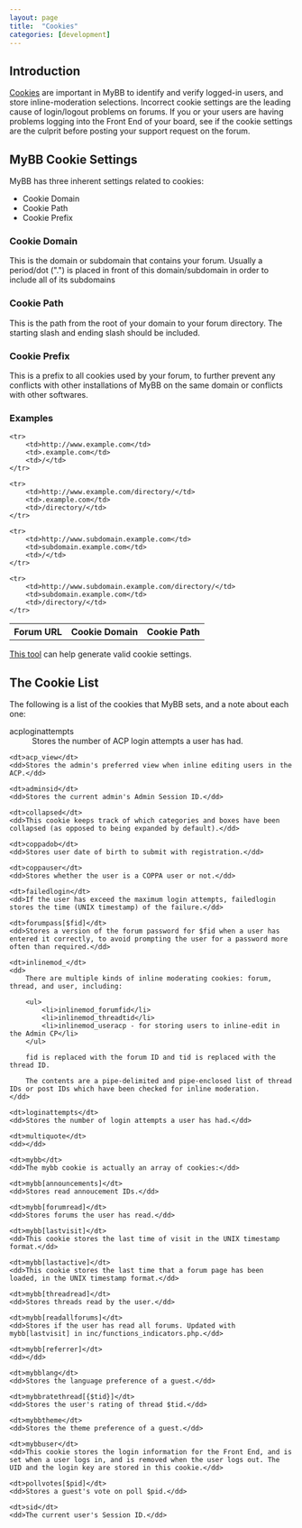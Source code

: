 ```yaml
---
layout: page
title:  "Cookies"
categories: [development]
---
```


## Introduction

[Cookies](https://en.wikipedia.org/wiki/HTTP_cookie) are important in MyBB to identify and verify logged-in users, and store inline-moderation selections. Incorrect cookie settings are the leading cause of login/logout problems on forums. If you or your users are having problems logging into the Front End of your board, see if the cookie settings are the culprit before posting your support request on the forum.

## MyBB Cookie Settings

MyBB has three inherent settings related to cookies:

- Cookie Domain
- Cookie Path
- Cookie Prefix

### Cookie Domain

This is the domain or subdomain that contains your forum. Usually a period/dot (".") is placed in front of this domain/subdomain in order to include all of its subdomains

### Cookie Path

This is the path from the root of your domain to your forum directory. The starting slash and ending slash should be included.

### Cookie Prefix

This is a prefix to all cookies used by your forum, to further prevent any conflicts with other installations of MyBB on the same domain or conflicts with other softwares.

### Examples

<table>
	<tr>
		<th>Forum URL</th>
		<th>Cookie Domain</th>
		<th>Cookie Path</th>
	</tr>

	<tr>
		<td>http://www.example.com</td>
		<td>.example.com</td>
		<td>/</td>
	</tr>

	<tr>
		<td>http://www.example.com/directory/</td>
		<td>.example.com</td>
		<td>/directory/</td>
	</tr>

	<tr>
		<td>http://www.subdomain.example.com</td>
		<td>subdomain.example.com</td>
		<td>/</td>
	</tr>

	<tr>
		<td>http://www.subdomain.example.com/directory/</td>
		<td>subdomain.example.com</td>
		<td>/directory/</td>
	</tr>
</table>

[This tool](/tools/cookie-settings) can help generate valid cookie settings.

## The Cookie List

The following is a list of the cookies that MyBB sets, and a note about each one:

<dl>
	<dt>acploginattempts</dt>
	<dd>Stores the number of ACP login attempts a user has had.</dd>

	<dt>acp_view</dt>
	<dd>Stores the admin's preferred view when inline editing users in the ACP.</dd>

	<dt>adminsid</dt>
	<dd>Stores the current admin's Admin Session ID.</dd>

	<dt>collapsed</dt>
	<dd>This cookie keeps track of which categories and boxes have been collapsed (as opposed to being expanded by default).</dd>

	<dt>coppadob</dt>
	<dd>Stores user date of birth to submit with registration.</dd>

	<dt>coppauser</dt>
	<dd>Stores whether the user is a COPPA user or not.</dd>

	<dt>failedlogin</dt>
	<dd>If the user has exceed the maximum login attempts, failedlogin stores the time (UNIX timestamp) of the failure.</dd>

	<dt>forumpass[$fid]</dt>
	<dd>Stores a version of the forum password for $fid when a user has entered it correctly, to avoid prompting the user for a password more often than required.</dd>

	<dt>inlinemod_</dt>
	<dd>
		There are multiple kinds of inline moderating cookies: forum, thread, and user, including:

		<ul>
			<li>inlinemod_forumfid</li>
			<li>inlinemod_threadtid</li>
			<li>inlinemod_useracp - for storing users to inline-edit in the Admin CP</li>
		</ul>

		fid is replaced with the forum ID and tid is replaced with the thread ID.

		The contents are a pipe-delimited and pipe-enclosed list of thread IDs or post IDs which have been checked for inline moderation.
	</dd>

	<dt>loginattempts</dt>
	<dd>Stores the number of login attempts a user has had.</dd>

	<dt>multiquote</dt>
	<dd></dd>

	<dt>mybb</dt>
	<dd>The mybb cookie is actually an array of cookies:</dd>

	<dt>mybb[announcements]</dt>
	<dd>Stores read annoucement IDs.</dd>

	<dt>mybb[forumread]</dt>
	<dd>Stores forums the user has read.</dd>

	<dt>mybb[lastvisit]</dt>
	<dd>This cookie stores the last time of visit in the UNIX timestamp format.</dd>

	<dt>mybb[lastactive]</dt>
	<dd>This cookie stores the last time that a forum page has been loaded, in the UNIX timestamp format.</dd>

	<dt>mybb[threadread]</dt>
	<dd>Stores threads read by the user.</dd>

	<dt>mybb[readallforums]</dt>
	<dd>Stores if the user has read all forums. Updated with mybb[lastvisit] in inc/functions_indicators.php.</dd>

	<dt>mybb[referrer]</dt>
	<dd></dd>

	<dt>mybblang</dt>
	<dd>Stores the language preference of a guest.</dd>

	<dt>mybbratethread[{$tid}]</dt>
	<dd>Stores the user's rating of thread $tid.</dd>

	<dt>mybbtheme</dt>
	<dd>Stores the theme preference of a guest.</dd>

	<dt>mybbuser</dt>
	<dd>This cookie stores the login information for the Front End, and is set when a user logs in, and is removed when the user logs out. The UID and the login key are stored in this cookie.</dd>

	<dt>pollvotes[$pid]</dt>
	<dd>Stores a guest's vote on poll $pid.</dd>

	<dt>sid</dt>
	<dd>The current user's Session ID.</dd>
</dl>
